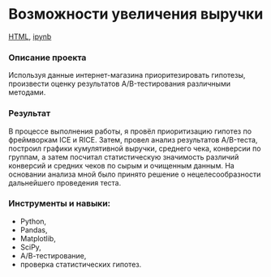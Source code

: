 # Возможности увеличения выручки

[HTML](https://github.com/arhitru/portfolio/blob/main/increase_revenue/increase_revenue.html), [ipynb](https://github.com/arhitru/portfolio/blob/main/increase_revenue/increase_revenue.ipynb)

### Описание проекта
Используя данные интернет-магазина приоритезировать гипотезы, произвести оценку результатов A/B-тестирования различными методами.

### Результат
В процессе выполнения работы, я провёл приоритизацию гипотез по фреймворкам ICE и RICE. Затем, провел анализ результатов A/B-теста, построил графики кумулятивной выручки, среднего чека, конверсии по группам, а затем посчитал статистическую значимость различий конверсий и средних чеков по сырым и очищенным данным. На основании анализа мной было принято решение о нецелесообразности дальнейшего проведения теста.

### Инструменты и навыки:
* Python, 
* Pandas, 
* Matplotlib, 
* SciPy, 
* А/В-тестирование,
* проверка статистических гипотез.
